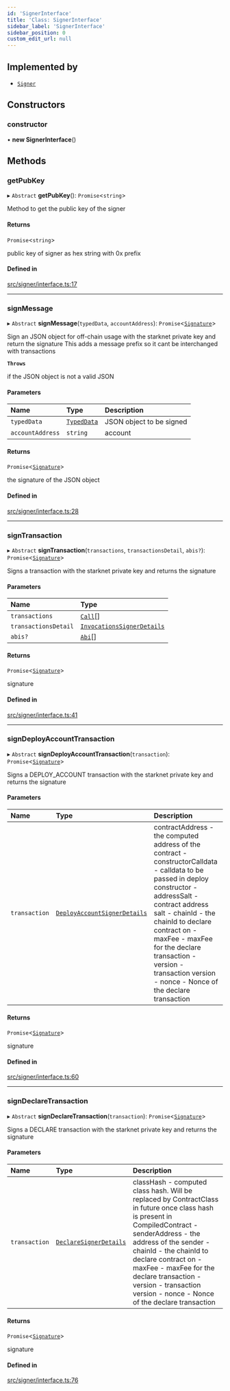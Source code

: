 ```yaml
---
id: 'SignerInterface'
title: 'Class: SignerInterface'
sidebar_label: 'SignerInterface'
sidebar_position: 0
custom_edit_url: null
---
```


## Implemented by

- [`Signer`](Signer.md)

## Constructors

### constructor

• **new SignerInterface**()

## Methods

### getPubKey

▸ `Abstract` **getPubKey**(): `Promise`<`string`\>

Method to get the public key of the signer

#### Returns

`Promise`<`string`\>

public key of signer as hex string with 0x prefix

#### Defined in

[src/signer/interface.ts:17](https://github.com/starknet-io/starknet.js/blob/v5.24.2/src/signer/interface.ts#L17)

---

### signMessage

▸ `Abstract` **signMessage**(`typedData`, `accountAddress`): `Promise`<[`Signature`](../namespaces/types.md#signature)\>

Sign an JSON object for off-chain usage with the starknet private key and return the signature
This adds a message prefix so it cant be interchanged with transactions

**`Throws`**

if the JSON object is not a valid JSON

#### Parameters

| Name             | Type                                            | Description              |
| :--------------- | :---------------------------------------------- | :----------------------- |
| `typedData`      | [`TypedData`](../interfaces/types.TypedData.md) | JSON object to be signed |
| `accountAddress` | `string`                                        | account                  |

#### Returns

`Promise`<[`Signature`](../namespaces/types.md#signature)\>

the signature of the JSON object

#### Defined in

[src/signer/interface.ts:28](https://github.com/starknet-io/starknet.js/blob/v5.24.2/src/signer/interface.ts#L28)

---

### signTransaction

▸ `Abstract` **signTransaction**(`transactions`, `transactionsDetail`, `abis?`): `Promise`<[`Signature`](../namespaces/types.md#signature)\>

Signs a transaction with the starknet private key and returns the signature

#### Parameters

| Name                 | Type                                                                          |
| :------------------- | :---------------------------------------------------------------------------- |
| `transactions`       | [`Call`](../namespaces/types.md#call)[]                                       |
| `transactionsDetail` | [`InvocationsSignerDetails`](../interfaces/types.InvocationsSignerDetails.md) |
| `abis?`              | [`Abi`](../namespaces/types.md#abi)[]                                         |

#### Returns

`Promise`<[`Signature`](../namespaces/types.md#signature)\>

signature

#### Defined in

[src/signer/interface.ts:41](https://github.com/starknet-io/starknet.js/blob/v5.24.2/src/signer/interface.ts#L41)

---

### signDeployAccountTransaction

▸ `Abstract` **signDeployAccountTransaction**(`transaction`): `Promise`<[`Signature`](../namespaces/types.md#signature)\>

Signs a DEPLOY_ACCOUNT transaction with the starknet private key and returns the signature

#### Parameters

| Name          | Type                                                                              | Description                                                                                                                                                                                                                                                                                                                              |
| :------------ | :-------------------------------------------------------------------------------- | :--------------------------------------------------------------------------------------------------------------------------------------------------------------------------------------------------------------------------------------------------------------------------------------------------------------------------------------- |
| `transaction` | [`DeployAccountSignerDetails`](../namespaces/types.md#deployaccountsignerdetails) | contractAddress - the computed address of the contract - constructorCalldata - calldata to be passed in deploy constructor - addressSalt - contract address salt - chainId - the chainId to declare contract on - maxFee - maxFee for the declare transaction - version - transaction version - nonce - Nonce of the declare transaction |

#### Returns

`Promise`<[`Signature`](../namespaces/types.md#signature)\>

signature

#### Defined in

[src/signer/interface.ts:60](https://github.com/starknet-io/starknet.js/blob/v5.24.2/src/signer/interface.ts#L60)

---

### signDeclareTransaction

▸ `Abstract` **signDeclareTransaction**(`transaction`): `Promise`<[`Signature`](../namespaces/types.md#signature)\>

Signs a DECLARE transaction with the starknet private key and returns the signature

#### Parameters

| Name          | Type                                                                  | Description                                                                                                                                                                                                                                                                                                                                     |
| :------------ | :-------------------------------------------------------------------- | :---------------------------------------------------------------------------------------------------------------------------------------------------------------------------------------------------------------------------------------------------------------------------------------------------------------------------------------------- |
| `transaction` | [`DeclareSignerDetails`](../interfaces/types.DeclareSignerDetails.md) | classHash - computed class hash. Will be replaced by ContractClass in future once class hash is present in CompiledContract - senderAddress - the address of the sender - chainId - the chainId to declare contract on - maxFee - maxFee for the declare transaction - version - transaction version - nonce - Nonce of the declare transaction |

#### Returns

`Promise`<[`Signature`](../namespaces/types.md#signature)\>

signature

#### Defined in

[src/signer/interface.ts:76](https://github.com/starknet-io/starknet.js/blob/v5.24.2/src/signer/interface.ts#L76)
